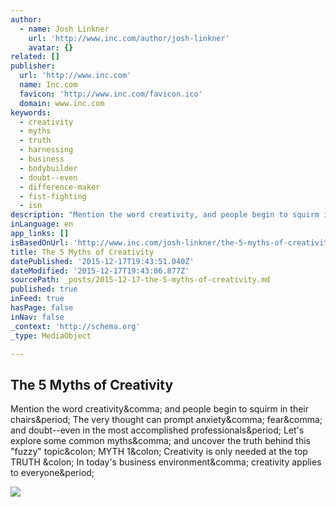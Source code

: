 ```yaml
---
author:
  - name: Josh Linkner
    url: 'http://www.inc.com/author/josh-linkner'
    avatar: {}
related: []
publisher:
  url: 'http://www.inc.com'
  name: Inc.com
  favicon: 'http://www.inc.com/favicon.ico'
  domain: www.inc.com
keywords:
  - creativity
  - myths
  - truth
  - harnessing
  - business
  - bodybuilder
  - doubt--even
  - difference-maker
  - fist-fighting
  - isn
description: "Mention the word creativity, and people begin to squirm in their chairs. The very thought can prompt anxiety, fear, and doubt--even in the most accomplished professionals. Let's explore some common myths, and uncover the truth behind this \"fuzzy\" topic: MYTH 1: Creativity is only needed at the top TRUTH : In today's business environment, creativity applies to everyone."
inLanguage: en
app_links: []
isBasedOnUrl: 'http://www.inc.com/josh-linkner/the-5-myths-of-creativity.html'
title: The 5 Myths of Creativity
datePublished: '2015-12-17T19:43:51.040Z'
dateModified: '2015-12-17T19:43:06.877Z'
sourcePath: _posts/2015-12-17-the-5-myths-of-creativity.md
published: true
inFeed: true
hasPage: false
inNav: false
_context: 'http://schema.org'
_type: MediaObject

---
```

<article style=""><h1>The 5 Myths of Creativity</h1><p>Mention the word creativity&amp;comma; and people begin to squirm in their chairs&amp;period; The very thought can prompt anxiety&amp;comma; fear&amp;comma; and doubt--even in the most accomplished professionals&amp;period; Let's explore some common myths&amp;comma; and uncover the truth behind this "fuzzy" topic&amp;colon; MYTH 1&amp;colon; Creativity is only needed at the top TRUTH &amp;colon; In today's business environment&amp;comma; creativity applies to everyone&amp;period;</p><img src="http://images.inc.com/uploaded_files/image/970x450/getty_462573213_970647970450065_68738.jpg" /></article>